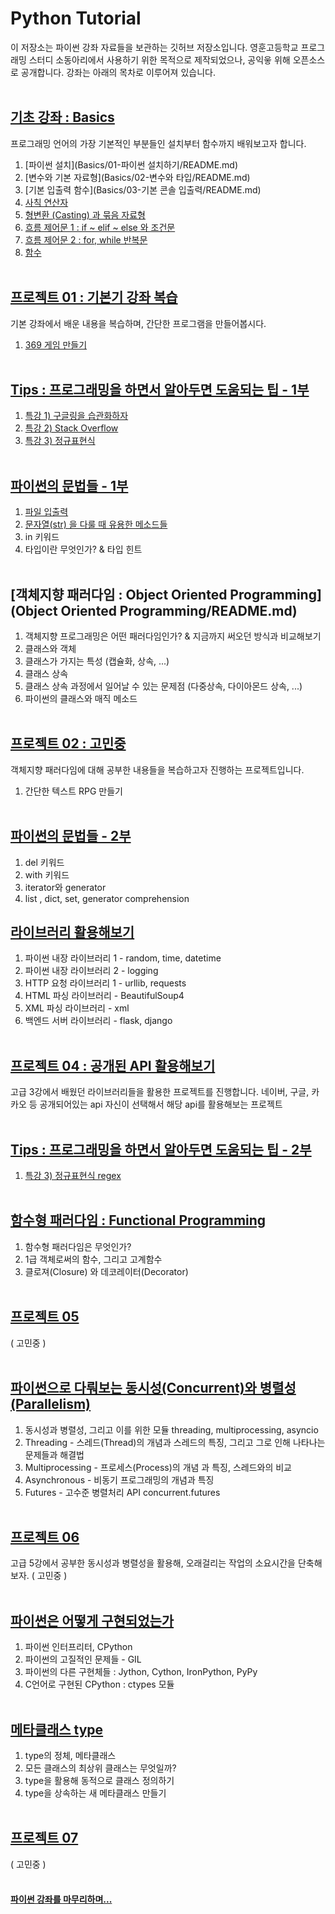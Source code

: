 # Python Tutorial
이 저장소는 파이썬 강좌 자료들을 보관하는 깃허브 저장소입니다.
영훈고등학교 프로그래밍 스터디 소동아리에서 사용하기 위한 목적으로 제작되었으나, 공익읗 위해 오픈소스로 공개합니다.
강좌는 아래의 목차로 이루어져 있습니다.
</br></br>

## [기초 강좌 : Basics](Basics/README.md)
프로그래밍 언어의 가장 기본적인 부분들인 설치부터 함수까지 배워보고자 합니다.
1. [파이썬 설치](Basics/01-파이썬 설치하기/README.md)
2. [변수와 기본 자료형](Basics/02-변수와 타입/README.md)
3. [기본 입출력 함수](Basics/03-기본 콘솔 입출력/README.md)
4. [사칙 연산자](Basics/04-operators/README.md)
5. [형변환 (Casting) 과 묶음 자료형](Basics/05-casting_and_collections/README.md)
6. [흐름 제어문 1 : if ~ elif ~ else 와 조건문](Basics/06-conditions/README.md)
7. [흐름 제어문 2 : for, while 반복문](Basics/07-loops/README.md)
8. [함수](Basics/08-function/README.md)
</br></br>

## [프로젝트 01 : 기본기 강좌 복습](Projects/01_기본기_복습/README.md)
기본 강좌에서 배운 내용을 복습하며, 간단한 프로그램을 만들어봅시다.
1. [369 게임 만들기](Projects/01-Basics_Practice/README.md)
</br></br>

## [Tips : 프로그래밍을 하면서 알아두면 도움되는 팁 - 1부](Tips/README.md)
1. [특강 1) 구글링을 습관화하자](Tips/01-Google_It/README.md)
2. [특강 2) Stack Overflow](Tips/02-StackOverflow/README.md)
3. [특강 3) 정규표현식](Tips/03-RegEx/README.md)
</br></br>

## [파이썬의 문법들 - 1부](Python_Grammers/README.md)
1. [파일 입출력](Python_Grammers/01-FileIO/README.md)
2. [문자열(str) 을 다룰 때 유용한 메소드들]()
3. in 키워드
4. 타입이란 무엇인가? & 타입 힌트
</br></br>

## [객체지향 패러다임 : Object Oriented Programming](Object Oriented Programming/README.md)
1. 객체지향 프로그래밍은 어떤 패러다임인가? & 지금까지 써오던 방식과 비교해보기
2. 클래스와 객체
3. 클래스가 가지는 특성 (캡슐화, 상속, ...)
4. 클래스 상속
5. 클래스 상속 과정에서 일어날 수 있는 문제점 (다중상속, 다이아몬드 상속, ...)
6. 파이썬의 클래스와 매직 메소드
</br></br>

## [프로젝트 02 : 고민중](Projects/02_고민중/README.md)
객체지향 패러다임에 대해 공부한 내용들을 복습하고자 진행하는 프로젝트입니다.
1. 간단한 텍스트 RPG 만들기
</br></br>

## [파이썬의 문법들 - 2부](Python_Grammers/README.md)
1. del 키워드
2. with 키워드
3. iterator와 generator
4. list , dict, set, generator comprehension


## [라이브러리 활용해보기]()
1. 파이썬 내장 라이브러리 1 - random, time, datetime
2. 파이썬 내장 라이브러리 2 - logging
3. HTTP 요청 라이브러리 1 - urllib, requests
4. HTML 파싱 라이브러리 - BeautifulSoup4
5. XML 파싱 라이브러리 - xml
6. 백엔드 서버 라이브러리 - flask, django
</br></br>

## [프로젝트 04 : 공개된 API 활용해보기]()
고급 3강에서 배웠던 라이브러리들을 활용한 프로젝트를 진행합니다.
네이버, 구글, 카카오 등 공개되어있는 api 자신이 선택해서 해당 api를 활용해보는 프로젝트
</br></br>

## [Tips : 프로그래밍을 하면서 알아두면 도움되는 팁 - 2부](Tips/README.md)
1. [특강 3) 정규표현식 regex](Tips/03-RegEx)
</br></br>

## [함수형 패러다임 : Functional Programming]()
1. 함수형 패러다임은 무엇인가?
2. 1급 객체로써의 함수, 그리고 고계함수
3. 클로져(Closure) 와 데코레이터(Decorator)
</br></br>

## [프로젝트 05]()
( 고민중 )
</br></br>

## [파이썬으로 다뤄보는 동시성(Concurrent)와 병렬성(Parallelism)]()
1. 동시성과 병렬성, 그리고 이를 위한 모듈 threading, multiprocessing, asyncio
2. Threading - 스레드(Thread)의 개념과 스레드의 특징, 그리고 그로 인해 나타나는 문제들과 해결법
3. Multiprocessing - 프로세스(Process)의 개념 과 특징, 스레드와의 비교
4. Asynchronous  - 비동기 프로그래밍의 개념과 특징
5. Futures - 고수준 병렬처리 API concurrent.futures
</br></br>

## [프로젝트 06]()
고급 5강에서 공부한 동시성과 병렬성을 활용해, 오래걸리는 작업의 소요시간을 단축해보자.
( 고민중 )
</br></br>

## [파이썬은 어떻게 구현되었는가]()
1. 파이썬 인터프리터, CPython
2. 파이썬의 고질적인 문제들 - GIL
3. 파이썬의 다른 구현체들 : Jython, Cython, IronPython, PyPy
4. C언어로 구현된 CPython : ctypes 모듈
</br></br>

## [메타클래스 type]()
1. type의 정체, 메타클래스
2. 모든 클래스의 최상위 클래스는 무엇일까?
3. type을 활용해 동적으로 클래스 정의하기
4. type을 상속하는 새 메타클래스 만들기
</br></br>

## [프로젝트 07]()
( 고민중 )
</br></br>

#### [파이썬 강좌를 마무리하며...]()
